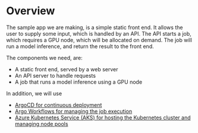 # Overview

The sample app we are making, is a simple static front end.
It allows the user to supply some input, which is handled by an API.
The API starts a job, which requires a GPU node, which will be allocated on demand.
The job will run a model inference, and return the result to the front end.

The components we need, are:

- A static front end, served by a web server
- An API server to handle requests
- A job that runs a model inference using a GPU node

In addition, we will use 

- [ArgoCD for continuous deployment](./platform.md#argocd)
- [Argo Workflows for managing the job execution](./platform.md#argo-workflows)
- [Azure Kubernetes Service (AKS) for hosting the Kubernetes cluster and managing node pools](./infrastructure.md)
